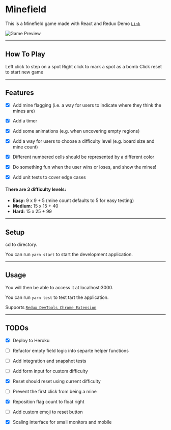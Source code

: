 Minefield
============

This is a Minefield game made with React and Redux
Demo [`Link`](https://minesweeper-r-r.herokuapp.com)

![Game Preview](./demo.gif)

---

## How To Play

Left click to step on a spot
Right click to mark a spot as a bomb
Click reset to start new game

---

## Features

- [x] Add mine flagging (i.e. a way for users to indicate where they think the mines are)
- [x] Add a timer
- [x] Add some animations (e.g. when uncovering empty regions)
- [x] Add a way for users to choose a difficulty level (e.g. board size and mine count)
- [x] Different numbered cells should be represented by a different color
- [x] Do something fun when the user wins or loses, and show the mines!
- [x] Add unit tests to cover edge cases


#### There are 3 difficulty levels:
- **Easy:** 9 x 9 + 5 (mine count defaults to 5 for easy testing)
- **Medium:** 15 x 15 + 40
- **Hard:** 15 x 25 + 99

---

## Setup
cd to directory.

You can run  `yarn start` to start the development application. 

---

## Usage
You will then be able to access it at localhost:3000.

You can run  `yarn test` to test tart the application.

Supports [`Redux DevTools Chrome Extension`](https://chrome.google.com/webstore/detail/redux-devtools/lmhkpmbekcpmknklioeibfkpmmfibljd)

---

## TODOs

- [x] Deploy to Heroku
- [ ] Refactor empty field logic into separte helper functions
- [ ] Add integration and snapshot tests
- [ ] Add form input for custom difficulty
- [x] Reset should reset using current difficulty
- [ ] Prevent the first click from being a mine
- [x] Reposition flag count to float right
- [ ] Add custom emoji to reset button
- [x] Scaling interface for small monitors and mobile

